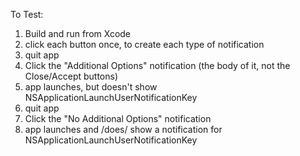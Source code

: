 To Test:

1. Build and run from Xcode
2. click each button once, to create each type of notification
3. quit app
4. Click the "Additional Options" notification (the body of it, not the Close/Accept buttons)
5. app launches, but doesn't show NSApplicationLaunchUserNotificationKey
6. quit app
7. Click the "No Additional Options" notification
8. app launches and /does/ show a notification for NSApplicationLaunchUserNotificationKey
